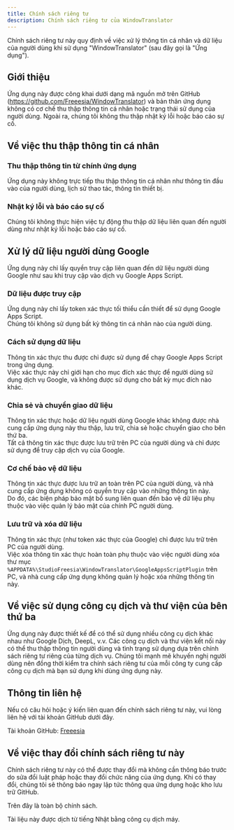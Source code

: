 ```yaml
---
title: Chính sách riêng tư
description: Chính sách riêng tư của WindowTranslator
---
```


Chính sách riêng tư này quy định về việc xử lý thông tin cá nhân và dữ liệu của người dùng khi sử dụng "WindowTranslator" (sau đây gọi là "Ứng dụng").

## Giới thiệu
Ứng dụng này được công khai dưới dạng mã nguồn mở trên GitHub (https://github.com/Freeesia/WindowTranslator) và bản thân ứng dụng không có cơ chế thu thập thông tin cá nhân hoặc trạng thái sử dụng của người dùng. Ngoài ra, chúng tôi không thu thập nhật ký lỗi hoặc báo cáo sự cố.

## Về việc thu thập thông tin cá nhân
### Thu thập thông tin từ chính ứng dụng
Ứng dụng này không trực tiếp thu thập thông tin cá nhân như thông tin đầu vào của người dùng, lịch sử thao tác, thông tin thiết bị.

### Nhật ký lỗi và báo cáo sự cố
Chúng tôi không thực hiện việc tự động thu thập dữ liệu liên quan đến người dùng như nhật ký lỗi hoặc báo cáo sự cố.

## Xử lý dữ liệu người dùng Google
Ứng dụng này chỉ lấy quyền truy cập liên quan đến dữ liệu người dùng Google như sau khi truy cập vào dịch vụ Google Apps Script.

### Dữ liệu được truy cập
Ứng dụng này chỉ lấy token xác thực tối thiểu cần thiết để sử dụng Google Apps Script.  
Chúng tôi không sử dụng bất kỳ thông tin cá nhân nào của người dùng.

### Cách sử dụng dữ liệu
Thông tin xác thực thu được chỉ được sử dụng để chạy Google Apps Script trong ứng dụng.  
Việc xác thực này chỉ giới hạn cho mục đích xác thực để người dùng sử dụng dịch vụ Google, và không được sử dụng cho bất kỳ mục đích nào khác.

### Chia sẻ và chuyển giao dữ liệu
Thông tin xác thực hoặc dữ liệu người dùng Google khác không được nhà cung cấp ứng dụng này thu thập, lưu trữ, chia sẻ hoặc chuyển giao cho bên thứ ba.  
Tất cả thông tin xác thực được lưu trữ trên PC của người dùng và chỉ được sử dụng để truy cập dịch vụ của Google.

### Cơ chế bảo vệ dữ liệu
Thông tin xác thực được lưu trữ an toàn trên PC của người dùng, và nhà cung cấp ứng dụng không có quyền truy cập vào những thông tin này.  
Do đó, các biện pháp bảo mật bổ sung liên quan đến bảo vệ dữ liệu phụ thuộc vào việc quản lý bảo mật của chính PC người dùng.

### Lưu trữ và xóa dữ liệu
Thông tin xác thực (như token xác thực của Google) chỉ được lưu trữ trên PC của người dùng.  
Việc xóa thông tin xác thực hoàn toàn phụ thuộc vào việc người dùng xóa thư mục `%APPDATA%\StudioFreesia\WindowTranslator\GoogleAppsScriptPlugin` trên PC, và nhà cung cấp ứng dụng không quản lý hoặc xóa những thông tin này.

## Về việc sử dụng công cụ dịch và thư viện của bên thứ ba
Ứng dụng này được thiết kế để có thể sử dụng nhiều công cụ dịch khác nhau như Google Dịch, DeepL, v.v. Các công cụ dịch và thư viện kết nối này có thể thu thập thông tin người dùng và tình trạng sử dụng dựa trên chính sách riêng tư riêng của từng dịch vụ.
Chúng tôi mạnh mẽ khuyến nghị người dùng nên đồng thời kiểm tra chính sách riêng tư của mỗi công ty cung cấp công cụ dịch mà bạn sử dụng khi dùng ứng dụng này.

## Thông tin liên hệ
Nếu có câu hỏi hoặc ý kiến liên quan đến chính sách riêng tư này, vui lòng liên hệ với tài khoản GitHub dưới đây.

Tài khoản GitHub: [Freeesia](https://github.com/Freeesia)

## Về việc thay đổi chính sách riêng tư này
Chính sách riêng tư này có thể được thay đổi mà không cần thông báo trước do sửa đổi luật pháp hoặc thay đổi chức năng của ứng dụng. Khi có thay đổi, chúng tôi sẽ thông báo ngay lập tức thông qua ứng dụng hoặc kho lưu trữ GitHub.

Trên đây là toàn bộ chính sách.

Tài liệu này được dịch từ tiếng Nhật bằng công cụ dịch máy.
